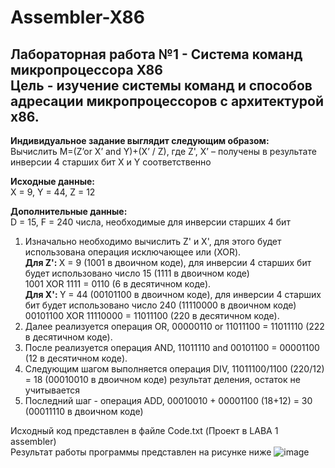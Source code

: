 # Assembler-X86
<h2 >Лабораторная работа №1 - Система команд микропроцессора Х86 <br>
Цель - изучение системы команд и способов адресации 
микропроцессоров с архитектурой x86.</h2>

<strong>Индивидуальное задание выглядит следующим образом: </strong> <br>
Вычислить M=(Z’or X’ and Y)+(X’ / Z), где Z', X’ – получены 
в результате инверсии 4 старших бит X и Y соответственно

<strong>Исходные данные:</strong> <br>
X = 9, Y = 44, Z = 12

<strong> Дополнительные данные: </strong> <br>
D = 15, F = 240 числа, необходимые для инверсии старших 4 бит

1. Изначально необходимо вычислить Z' и X', для этого будет использована операция исключающее или (XOR). <br>
<strong> Для Z': </strong> Х = 9 (1001 в двоичном коде), для инверсии 4 старших бит будет использовано число 15 (1111 в двоичном коде) <br>
1001 XOR 1111 = 0110 (6 в десятичном коде). <br>
<strong> Для X': </strong> Y = 44 (00101100 в двоичном коде), для инверсии 4 старших бит будет использовано число 240 (11110000 в двоичном коде) <br>
00101100 XOR 11110000 = 11011100 (220 в десятичном коде).
2. Далее реализуется операция OR, 00000110 or 11011100 = 11011110 (222 в десятичном коде).
3. После реализуется операция AND, 11011110 and 00101100 = 00001100 (12 в десятичном коде).
4. Следующим шагом выполняется операция DIV, 11011100/1100 (220/12) = 18 (00010010 в двоичном коде) результат деления, остаток не учитывается
5. Последний шаг - операция ADD, 00010010 + 00001100 (18+12) = 30 (00011110 в двоичном коде)

Исходный код представлен в файле Code.txt (Проект в LABA 1 assembler) <br>
Результат работы программы представлен на рисунке ниже
![image](https://user-images.githubusercontent.com/126500303/221666116-6f99f06e-25b4-403a-86f5-a4f890e26ee4.png)


